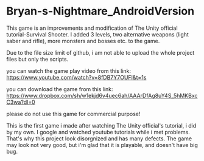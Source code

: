 # Bryan-s-Nightmare_AndroidVersion
This game is an improvements and modification of The Unity official tutorial-Survival Shooter. I added 3 levels, two alternative weapons (light saber and rifle), more monsters and bosses etc. to the game. 

Due to the file size limit of github, i am not able to upload the whole project files but only the scripts.

you can watch the game play video from this link: https://www.youtube.com/watch?v=8fDB7Y7OUFI&t=1s

you can download the game from this link: https://www.dropbox.com/sh/w1ekjd6v4uec6ah/AAArDfAg8uY4S_5hMKBxcC3wa?dl=0

please do not use this game for commercial purpose!

This is the first game i made after watching The Unity official's tutorial, i did by my own. I google and watched youtube tutorials while i met problems. That's why this project look disorgnized and has many defects. The game may look not very good, but i'm glad that it is playable, and doesn't have big bug.  
